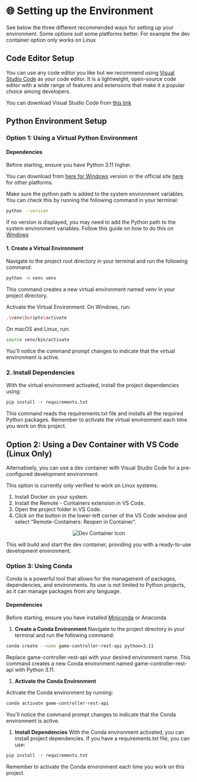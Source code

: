 # 🌐 Setting up the Environment

See below the three different recommended ways for setting up your environment.
Some options suit some platforms better. For example the dev container option only works on Linux

## Code Editor Setup

You can use any code editor you like but we recommend using [Visual Studio Code](https://code.visualstudio.com/) as your code editor.
It is a lightweight, open-source code editor with a wide range of features and extensions that make it a popular choice among developers.

You can download Visual Studio Code from [this link](https://code.visualstudio.com/)

## Python Environment Setup

### Option 1: Using a Virtual Python Environment

#### Dependencies

Before starting, ensure you have Python 3.11 higher.

You can download from [here for Windows](https://apps.microsoft.com/detail/9nrwmjp3717k?hl=en-US&gl=US) version
or the official site [here](https://www.python.org/downloads/release/python-3115/) for other platforms.

Make sure the python path is added to the system environment variables.
You can check this by running the following command in your terminal:

```bash
python --version
```

If no version is displayed, you may need to add the Python path to the system environment variables.
Follow this guide on how to do this on [Windows](https://medium.com/@viknesh2798/how-to-fix-the-issues-while-using-python-command-in-the-command-prompt-ba56d9018c5f)

#### 1. Create a Virtual Environment

Navigate to the project root directory in your terminal and run the following command:

```bash
python -m venv venv
```

This command creates a new virtual environment named venv in your project directory.

Activate the Virtual Environment:
On Windows, run:

```bash
.\venv\Scripts\activate
```

On macOS and Linux, run:

```bash
source venv/bin/activate
```

You'll notice the command prompt changes to indicate that the virtual environment is active.

### 2. Install Dependencies

With the virtual environment activated, install the project dependencies using:

```bash
pip install -r requirements.txt
```

This command reads the requirements.txt file and installs all the required Python packages.
Remember to activate the virtual environment each time you work on this project.

## Option 2: Using a Dev Container with VS Code (Linux Only)

Alternatively, you can use a dev container with Visual Studio Code for a pre-configured development environment.

This option is currently only verified to work on Linux systems.

1. Install Docker on your system.
2. Install the Remote - Containers extension in VS Code.
3. Open the project folder in VS Code.
4. Click on the button in the lower-left corner of the VS Code window and select "Remote-Containers: Reopen in Container".

<div align="center">
  <img src="./images/dev_containers_icon.png" alt="Dev Container Icon">
</div>

This will build and start the dev container, providing you with a ready-to-use development environment.

### Option 3: Using Conda

Conda is a powerful tool that allows for the management of packages, dependencies, and environments.
Its use is not limited to Python projects, as it can manage packages from any language.

#### Dependencies

Before starting, ensure you have installed [Miniconda](https://docs.anaconda.com/free/miniconda/index.html) or Anaconda

1. **Create a Conda Environment**
Navigate to the project directory in your terminal and run the following command:

```bash
conda create --name game-controller-rest-api python=3.11
```

Replace game-controller-rest-api with your desired environment name.
This command creates a new Conda environment named game-controller-rest-api with Python 3.11.

1. **Activate the Conda Environment**

Activate the Conda environment by running:

```bash
conda activate game-controller-rest-api
```

You'll notice the command prompt changes to indicate that the Conda environment is active.

1. **Install Dependencies**
With the Conda environment activated, you can install project dependencies. If you have a requirements.txt file, you can use:

```bash
pip install -r requirements.txt
```

Remember to activate the Conda environment each time you work on this project.
